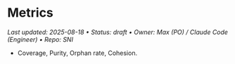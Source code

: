 # Metrics

_Last updated: 2025-08-18 • Status: draft • Owner: Max (PO) / Claude Code (Engineer) • Repo: SNI_

- Coverage, Purity, Orphan rate, Cohesion.
